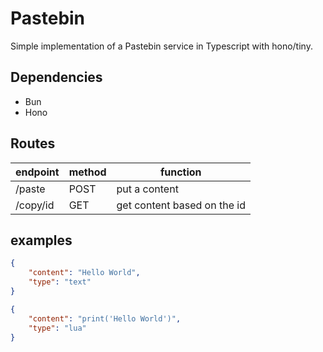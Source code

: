 # Pastebin
Simple implementation of a Pastebin service in Typescript with hono/tiny.

## Dependencies
- Bun
- Hono

## Routes
| endpoint | method | function                    |
| -------- | ------ | --------------------------- |
| /paste   | POST   | put a content               |
| /copy/id | GET    | get content based on the id |

## examples
```json
{
    "content": "Hello World",
    "type": "text"
}

{
    "content": "print('Hello World')",
    "type": "lua"
}
```
